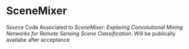 # SceneMixer

Source Code Associated to *SceneMixer: Exploring Convolutional Mixing
Networks for Remote Sensing Scene Classification*. Will be publically availabe after acceptance 
